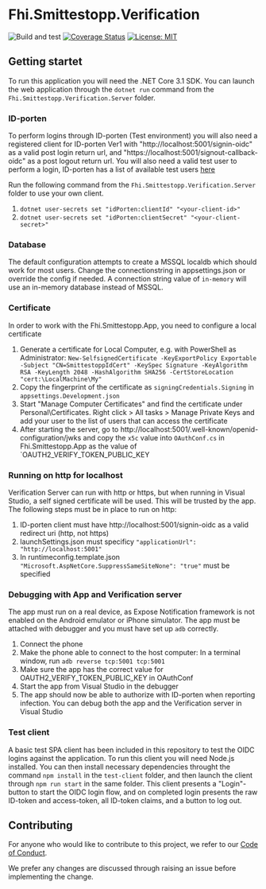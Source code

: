 # Fhi.Smittestopp.Verification
![Build and test](https://github.com/folkehelseinstituttet/Fhi.Smittestopp.Verification/workflows/Build%20and%20test/badge.svg) [![Coverage Status](https://coveralls.io/repos/github/folkehelseinstituttet/Fhi.Smittestopp.Verification/badge.svg?branch=main)](https://coveralls.io/github/folkehelseinstituttet/Fhi.Smittestopp.Verification?branch=main) [![License: MIT](https://img.shields.io/badge/License-MIT-brightgreen.svg)](LICENSE)

## Getting startet

To run this application you will need the .NET Core 3.1 SDK. You can launch the web application through the `dotnet run` command from the `Fhi.Smittestopp.Verification.Server` folder.

### ID-porten

To perform logins through ID-porten (Test environment) you will also need a registered client for ID-porten Ver1 with "http://localhost:5001/signin-oidc" as a valid post login return url, and "https://localhost:5001/signout-callback-oidc" as a post logout return url. You will also need a valid test user to perform a login, ID-porten has a list of available test users [here](https://difi.github.io/felleslosninger/idporten_testbrukere.html)

Run the following command from the `Fhi.Smittestopp.Verification.Server` folder to use your own client.

1. `dotnet user-secrets set "idPorten:clientId" "<your-client-id>"`
2. `dotnet user-secrets set "idPorten:clientSecret" "<your-client-secret>"`

### Database

The default configuration attempts to create a MSSQL localdb which should work for most users. Change the connectionstring in appsettings.json or override the config if needed. A connection string value of `in-memory` will use an in-memory database instead of MSSQL.

### Certificate

In order to work with the Fhi.Smittestopp.App, you need to configure a local certificate

1. Generate a certificate for Local Computer, e.g. with PowerShell as Administrator: `New-SelfsignedCertificate -KeyExportPolicy Exportable -Subject "CN=SmittestoppIdCert" -KeySpec Signature -KeyAlgorithm RSA -KeyLength 2048 -HashAlgorithm SHA256 -CertStoreLocation "cert:\LocalMachine\My"`
2. Copy the fingerprint of the certificate as `signingCredentials.Signing` in `appsettings.Development.json`
3. Start "Manage Computer Certificates" and find the certificate under Personal\Certificates. Right click > All tasks > Manage Private Keys and add your user to the list of users that can access the certificate
4. After starting the server, go to http://localhost:5001/.well-known/openid-configuration/jwks and copy the `x5c` value into `OAuthConf.cs` in Fhi.Smittestopp.App as the value of `OAUTH2_VERIFY_TOKEN_PUBLIC_KEY

### Running on http for localhost

Verification Server can run with http or https, but when running in Visual Studio, a self signed certificate will be used. This will be trusted by the app. The following steps must be in place to run on http:

1. ID-porten client must have http://localhost:5001/signin-oidc as a valid redirect uri (http, not https)
2. launchSettings.json must specificy `"applicationUrl": "http://localhost:5001"`
3. In runtimeconfig.template.json `"Microsoft.AspNetCore.SuppressSameSiteNone": "true"` must be specified


### Debugging with App and Verification server

The app must run on a real device, as Expose Notification framework is not enabled on the Android emulator or iPhone simulator. The app must be attached with debugger and you must have set up `adb` correctly.

1. Connect the phone
2. Make the phone able to connect to the host computer: In a terminal window, run `adb reverse tcp:5001 tcp:5001`
3. Make sure the app has the correct value for OAUTH2_VERIFY_TOKEN_PUBLIC_KEY in OAuthConf
4. Start the app from Visual Studio in the debugger
5. The app should now be able to authorize with ID-porten when reporting infection. You can debug both the app and the Verification server in Visual Studio


### Test client

A basic test SPA client has been included in this repository to test the OIDC logins against the application. To run this client you will need Node.js installed. You can then install necessary dependencies throught the command `npm install` in the `test-client` folder, and then launch the client through `npm run start` in the same folder. This client presents a "Login"-button to start the OIDC login flow, and on completed login presents the raw ID-token and access-token, all ID-token claims, and a button to log out.

## Contributing

For anyone who would like to contribute to this project, we refer to our [Code of Conduct](CODE_OF_CONDUCT.md).

We prefer any changes are discussed through raising an issue before implementing the change.

